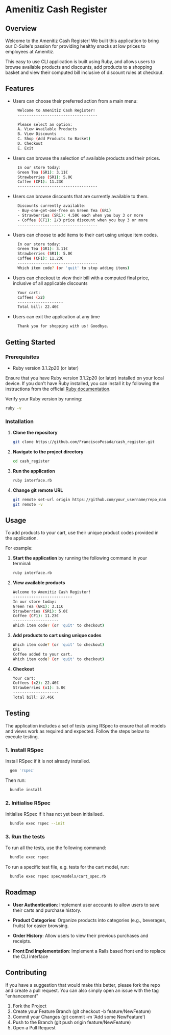 # Amenitiz Cash Register

## Overview

Welcome to the Amenitiz Cash Register! We built this application to bring our C-Suite's passion for providing healthy
snacks at low prices to employees at Amenitiz.

This easy to use CLI application is built
using Ruby, and allows users to  browse available products and discounts, add
products to a shopping basket and view their computed bill inclusive of discount
rules at checkout.

## Features

- Users can choose their preferred action from a main menu:

  ```bash
    Welcome to Amenitiz Cash Register!
    -----------------------------------

    Please select an option:
    A. View Available Products
    B. View Discounts
    C. Shop (Add Products to Basket)
    D. Checkout
    E. Exit
  ```

- Users can browse the selection of available products and their prices.

  ```bash
    In our store today:
    Green Tea (GR1): 3.11€
    Strawberries (SR1): 5.0€
    Coffee (CF1): 11.23€
    -----------------------------------
  ```

- Users can browse discounts that are currently available to them.

  ```bash
    Discounts currently available:
    - Buy-one-get-one-free on Green Tea (GR1)
    - Strawberries (SR1): 4.50€ each when you buy 3 or more
    - Coffee (CF1): 2/3 price discount when you buy 3 or more
    -----------------------------------
  ```

- Users can choose to add items to their cart using unique item codes.

  ```bash
    In our store today:
    Green Tea (GR1): 3.11€
    Strawberries (SR1): 5.0€
    Coffee (CF1): 11.23€
    -----------------------------------
    Which item code? (or 'quit' to stop adding items)
  ```

- Users can checkout to view their bill with a computed final price, inclusive
of all applicable discounts

  ```bash
    Your cart:
    Coffees (x2)
    --------------------
    Total bill: 22.46€
  ```

- Users can exit the application at any time

  ```bash
    Thank you for shopping with us! Goodbye.
  ```


## Getting Started

### Prerequisites

- Ruby version 3.1.2p20 (or later)

Ensure that you have Ruby version 3.1.2p20 (or later) installed on your local device. If you don't have Ruby installed, you can install it by following the instructions from the official [Ruby documentation](https://www.ruby-lang.org/en/documentation/installation/).

Verify your Ruby version by running:

```bash
ruby -v
```

### Installation

1. **Clone the repository**

   ```bash
   git clone https://github.com/FranciscoPosada/cash_register.git
2. **Navigate to the project directory**
    ```bash
    cd cash_register
3. **Run the application**
    ```bash
    ruby interface.rb
4. **Change git remote URL**
    ```bash
    git remote set-url origin https://github.com/your_username/repo_name.git
    git remote -v
    ```


## Usage

To add products to your cart, use their unique product codes provided in the
application.

For example:

1. **Start the application** by running the following command in your terminal:

   ```bash
   ruby interface.rb
2. **View available products**

    ```bash
    Welcome to Amenitiz Cash Register!
    --------------------------
    In our store today:
    Green Tea (GR1): 3.11€
    Strawberries (SR1): 5.0€
    Coffee (CF1): 11.23€
    --------------------
    Which item code? (or 'quit' to checkout)
   ```

3. **Add products to cart using unique codes**

    ```bash
    Which item code? (or 'quit' to checkout)
    CF1
    Coffee added to your cart.
    Which item code? (or 'quit' to checkout)
    ```

4. **Checkout**

    ```bash
    Your cart:
    Coffees (x2): 22.46€
    Strawberries (x1): 5.0€
    --------------------
    Total bill: 27.46€
    ```


## Testing

The application includes a set of tests using RSpec to ensure that all models and
views work as required and expected. Follow the steps below to execute testing.

### 1. Install RSpec
Install RSpec if it is not already installed.

```bash
  gem 'rspec'
```
Then run:

```bash
  bundle install
```
### 2. Initialise RSpec
Initialise RSpec if it has not yet been initialised.

```bash
  bundle exec rspec --init
```

### 3. Run the tests
To run all the tests, use the following command:

```bash
  bundle exec rspec
```

To run a specific test file, e.g. tests for the cart model, run:

```bash
  bundle exec rspec spec/models/cart_spec.rb
```



## Roadmap

- **User Authentication**: Implement user accounts to allow users to save their carts and purchase history.

- **Product Categories**: Organize products into categories (e.g., beverages, fruits) for easier browsing.

- **Order History**: Allow users to view their previous purchases and receipts.

- **Front End Implementation**: Implement a Rails based front end to replace the
CLI interface

## Contributing

If you have a suggestion that would make this better, please fork the repo and create a pull request. You can also simply open an issue with the tag "enhancement"

1. Fork the Project
2. Create your Feature Branch (git checkout -b feature/NewFeature)
3. Commit your Changes (git commit -m 'Add some NewFeature')
4. Push to the Branch (git push origin feature/NewFeature)
45. Open a Pull Request
